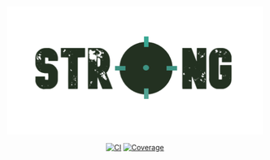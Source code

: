 <p align="center"><a href="https://strong.iantorres.cl" target="_blank"><img src="./logo.png" width="512" alt="Strong"></a></p>

<p align="center">
<a href="https://github.com/Zen0x7/Strong/actions/workflows/ci.yml"><img src="https://github.com/Zen0x7/Strong/actions/workflows/ci.yml/badge.svg" alt="CI"></a>
<a href="https://codecov.io/gh/Zen0x7/Strong"><img src="https://codecov.io/gh/Zen0x7/Strong/branch/master/graph/badge.svg?token=UDC2QDDVAJ" alt="Coverage"></a>
</p>